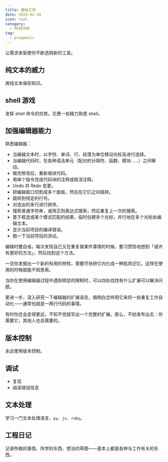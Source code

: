 ```yaml
---
title: 基础工具
date: 2024-02-20
icon: tool
category:
  - READING
tag:
  - pragmatic
---
```


让需求来驱使你不断选购新的工具。

## 纯文本的威力

用纯文本保存知识。

## shell 游戏

发挥 shell 命令的优势。花费一些精力熟悉 shell。

## 加强编辑器能力

熟悉编辑器：

- 当编辑文本时，以字符、单词、行、段落为单位移动光标及进行选择。
- 当编辑代码时，在各种语法单元（配对的分隔符、函数、模块……）之间移动。
- 做完修改后，重新缩进代码。
- 用单个指令完成代码块的注释或取消注释。
- Undo 并 Redo 变更。
- 把编辑窗口切割成多个面板，然后在它们之间跳转。
- 跳转到特定的行号。
- 对选出的多行进行排序。
- 搜索普通字符串，或用正则表达式搜索，然后重复上一次的搜索。
- 基于框选或某个模式匹配的结果，临时创建多个光标，并行地在多个光标处编辑文本。
- 显示当前项目的编译错误。
- 跑一下当前项目的测试。

编辑时要自省。每次发现自己又在重复做某件事情的时候，要习惯性地想到「或许有更好的方法」，然后找到这个方法。

一旦你发掘出一个新的有用的特性，需要尽快把它内化成一种肌肉记忆，这样在使用的时候就能不假思索。

当你在使用编辑器过程中遇到明显的限制时，可以四处找找有什么扩展可以解决问题。

更进一步，深入研究一下编辑器的扩展语言。搞明白怎样用它来将一些重复工作自动化——通常也就是一两行代码的事情。

有时你还会走得更远，不知不觉就写出一个完整的扩展。那么，不妨发布出去：你需要它，其他人也会需要的。

## 版本控制

永远使用版本控制。

## 调试

- 复现
- 阅读错误信息

## 文本处理

学习一门文本处理语言，`py`、`js`、`ruby`。

## 工程日记

记录所做的事情、所学的东西、想法的草图——基本上都是各种与工作有关的东西。
